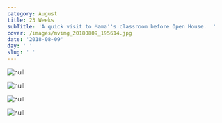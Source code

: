 ```yaml
---
category: August
title: 23 Weeks
subTitle: 'A quick visit to Mama''s classroom before Open House.  '
cover: /images/mvimg_20180809_195614.jpg
date: '2018-08-09'
day: ' '
slug: ' '
---
```

![null](/images/mvimg_20180809_195614.jpg)

![null](/images/img_20180809_164204.jpg)

![null](/images/mvimg_20180809_164230.jpg)

![null](/images/img_20180809_063533-1-.jpg)
